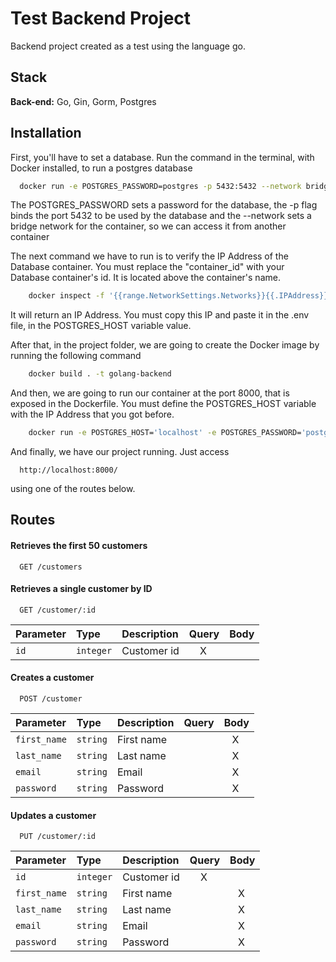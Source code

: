 
# Test Backend Project

Backend project created as a test using the language go.

## Stack

**Back-end:** Go, Gin, Gorm, Postgres


## Installation

First, you'll have to set a database. Run the command in the terminal, with Docker installed, to run a postgres database
```bash
  docker run -e POSTGRES_PASSWORD=postgres -p 5432:5432 --network bridge postgres:14.5-alpine
```
The POSTGRES_PASSWORD sets a password for the database, the -p flag binds the port 5432 to be used by the database and the --network sets a bridge network for the container, so we can access it from another container

The next command we have to run is to verify the IP Address of the Database container. You must replace the "container_id" with your Database container's id. It is located above the container's name.
```bash
    docker inspect -f '{{range.NetworkSettings.Networks}}{{.IPAddress}}{{end}}' container_id
```
It will return an IP Address. You must copy this IP and paste it in the .env file, in the POSTGRES_HOST variable value.


After that, in the project folder, we are going to create the Docker image by running the following command
```bash
    docker build . -t golang-backend
```

And then, we are going to run our container at the port 8000, that is exposed in the Dockerfile. You must define the POSTGRES_HOST variable with the IP Address that you got before.
```bash
    docker run -e POSTGRES_HOST='localhost' -e POSTGRES_PASSWORD='postgres' -e POSTGRES_USER='postgres' -e PORT='8000' -p 8000:8000 golang-backend
```

And finally, we have our project running. Just access 
```http
  http://localhost:8000/
```
using one of the routes below.

## Routes

#### Retrieves the first 50 customers

```http
  GET /customers
```

#### Retrieves a single customer by ID

```http
  GET /customer/:id
```

| Parameter   | Type       | Description      | Query | Body |
| :---------- | :--------- | :--------------- | :-----| :----|
| `id` | `integer` | Customer id | &nbsp;&nbsp;&nbsp;&nbsp;X     |      |

#### Creates a customer

```http
  POST /customer
```

| Parameter   | Type       | Description      | Query | Body |
| :---------- | :--------- | :--------------- | :-----| :----|
| `first_name` | `string` | First name | |&nbsp;&nbsp;&nbsp;X |
| `last_name` | `string` | Last name | |&nbsp;&nbsp;&nbsp;X |
| `email` | `string` | Email | |&nbsp;&nbsp;&nbsp;X |
| `password` | `string` | Password | |&nbsp;&nbsp;&nbsp;X |


#### Updates a customer

```http
  PUT /customer/:id
```

| Parameter   | Type       | Description      | Query | Body |
| :---------- | :--------- | :--------------- | :-----| :----|
| `id` | `integer` | Customer id | &nbsp;&nbsp;&nbsp;&nbsp;X     |      |
| `first_name` | `string` | First name | |&nbsp;&nbsp;&nbsp;X |
| `last_name` | `string` | Last name | |&nbsp;&nbsp;&nbsp;X |
| `email` | `string` | Email | |&nbsp;&nbsp;&nbsp;X |
| `password` | `string` | Password | |&nbsp;&nbsp;&nbsp;X |

